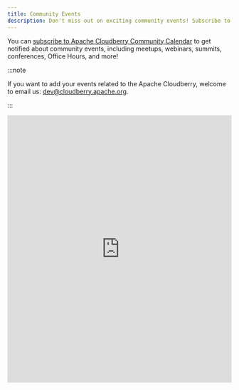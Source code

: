 ```yaml
---
title: Community Events
description: Don't miss out on exciting community events! Subscribe to our events calendar for meetups, webinars, conferences, and more.
---
```


You can [subscribe to Apache Cloudberry Community
Calendar](https://calendar.google.com/calendar/embed?src=cloudberrydb%40gmail.com&ctz=America%2FLos_Angeles)
to get notified about community events, including meetups, webinars,
summits, conferences, Office Hours, and more!

:::note

If you want to add your events related to the Apache Cloudberry,
welcome to email us: dev@cloudberry.apache.org.

:::

<iframe src="https://calendar.google.com/calendar/embed?height=600&wkst=1&bgcolor=%23ee8332&ctz=UTC&showNav=1&showTitle=1&showPrint=1&src=Y2xvdWRiZXJyeWRiQGdtYWlsLmNvbQ&color=%23be5200" width="100%" height="600" frameborder="0" scrolling="no"></iframe>
